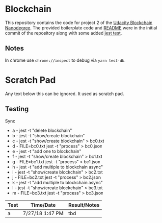 # Blockchain

This repository contains the code for project 2 of the
[Udacity Blockchain Nanodegree](https://www.udacity.com/course/blockchain-developer-nanodegree--nd1309).
The provided boilerplate code and [README](./README-ori.md) were in the
initial commit of the repository along with some added
[jest test](https://jestjs.io).

## Notes

In chrome use `chrome://inspect` to debug via `yarn test-db`.

# Scratch Pad

Any text below this can be ignored.
It used as scratch pad.

## Testing

Sync

- a - jest -t "delete blockchain"
- b - jest -t "show/create blockchain"
- c - jest -t "show/create blockchain" > bc0.txt
- d - FILE=bc0.txt jest -t "process" > bc0.json
- e - jest -t "add one to blockchain"
- f - jest -t "show/create blockchain" > bc1.txt
- g - FILE=bc1.txt jest -t "process" > bc1.json
- h - jest -t "add multiple to blockchain async"
- i - jest -t "show/create blockchain" > bc2.txt
- j - FILE=bc2.txt jest -t "process" > bc2.json
- k - jest -t "add multiple to blockchain async"
- l - jest -t "show/create blockchain" > bc3.txt
- m - FILE=bc3.txt jest -t "process" > bc3.json

| Test | Time/Date       | Result/Notes |
| ---- | --------------- | ------------ |
| a    | 7/27/18 1:47 PM | tbd          |
